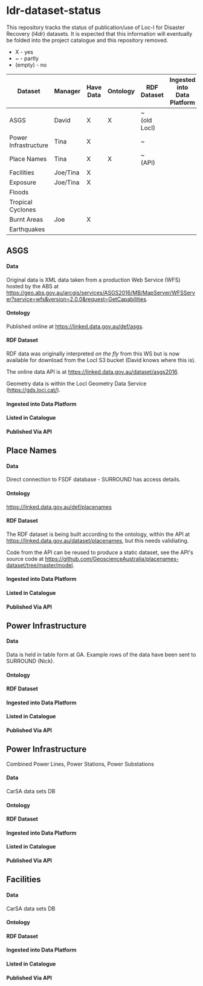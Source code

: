 # ldr-dataset-status

This repository tracks the status of publication/use of Loc-I for Disaster Recovery (l4dr) datasets. It is expected that this information will eventually be folded into the project catalogue and this repository removed.

* X - yes
* ~ - partly
* (empty) - no

**Dataset** | **Manager** | **Have Data** | **Ontology** | **RDF Dataset** | **Ingested into Data Platform** | **Listed in Catalogue** | **Published Via API**
--- | --- | --- | --- | --- | --- | --- | ---
ASGS | David | X | X | ~<br />(old LocI) | | |
Power Infrastructure | Tina | X | | ~ | | ~
Place Names | Tina | X | X | ~<br />(API) | | X
Facilities | Joe/Tina | X | | | | |
Exposure |Joe/Tina | X | | | | |
Floods | | | | | | |
Tropical Cyclones | | | | | | |
Burnt Areas | Joe | X | | | | |
Earthquakes | | | | | | |


## ASGS
#### Data
Original data is XML data taken from a production Web Service (WFS) hosted by the ABS at <https://geo.abs.gov.au/arcgis/services/ASGS2016/MB/MapServer/WFSServer?service=wfs&version=2.0.0&request=GetCapabilities>.

#### Ontology
Published online at <https://linked.data.gov.au/def/asgs>.

#### RDF Dataset
RDF data was originally interpreted _on the fly_ from this WS but is now available for download from the LocI S3 bucket (David knows where this is).

The online data API is at <https://linked.data.gov.au/dataset/asgs2016>.

Geometry data is within the LocI Geometry Data Service (https://gds.loci.cat/).

#### Ingested into Data Platform
#### Listed in Catalogue
#### Published Via API


## Place Names
#### Data
Direct connection to FSDF database - SURROUND has access details.

#### Ontology
<https://linked.data.gov.au/def/placenames>

#### RDF Dataset
The RDF dataset is being built according to the ontology, within the API at <https://linked.data.gov.au/dataset/placenames>, but this needs validiating.

Code from the API can be reused to produce a static dataset, see the API's source code at <https://github.com/GeoscienceAustralia/placenames-dataset/tree/master/model>.


#### Ingested into Data Platform
#### Listed in Catalogue
#### Published Via API

## Power Infrastructure
#### Data
Data is held in table form at GA. Example rows of the data have been sent to SURROUND (Nick).

#### Ontology
#### RDF Dataset
#### Ingested into Data Platform
#### Listed in Catalogue
#### Published Via API

## Power Infrastructure
Combined Power Lines, Power Stations, Power Substations

#### Data
CarSA data sets DB

#### Ontology
#### RDF Dataset
#### Ingested into Data Platform
#### Listed in Catalogue
#### Published Via API

## Facilities
#### Data
CarSA data sets DB

#### Ontology
#### RDF Dataset
#### Ingested into Data Platform
#### Listed in Catalogue
#### Published Via API
